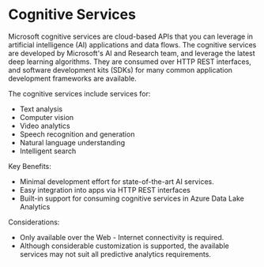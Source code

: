 
# Cognitive Services
Microsoft cognitive services are cloud-based APIs that you can leverage in artificial intelligence (AI) applications and data flows.
The cognitive services are developed by Microsoft's AI and Research team, and leverage the latest deep learning algorithms. They are consumed over HTTP REST interfaces, and software development kits (SDKs) for many common application development frameworks are available.

The cognitive services include services for:
* Text analysis
* Computer vision
* Video analytics
* Speech recognition and generation
* Natural language understanding
* Intelligent search

Key Benefits:
* Minimal development effort for state-of-the-art AI services.
* Easy integration into apps via HTTP REST interfaces
* Built-in support for consuming cognitive services in Azure Data Lake Analytics

Considerations:
* Only available over the Web - Internet connectivity is required.
* Although considerable customization is supported, the available services may not suit all predictive analytics requirements.
